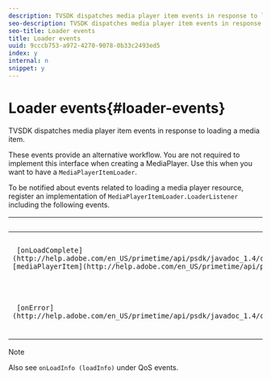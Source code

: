 ```yaml
---
description: TVSDK dispatches media player item events in response to loading a media item.
seo-description: TVSDK dispatches media player item events in response to loading a media item.
seo-title: Loader events
title: Loader events
uuid: 9cccb753-a972-4270-9078-0b33c2493ed5
index: y
internal: n
snippet: y
---
```


# Loader events{#loader-events}

TVSDK dispatches media player item events in response to loading a media item.

These events provide an alternative workflow. You are not required to implement this interface when creating a MediaPlayer. Use this when you want to have a `MediaPlayerItemLoader`.

To be notified about events related to loading a media player resource, register an implementation of `MediaPlayerItemLoader.LoaderListener` including the following events.

|  Event  | Meaning  |
|---|---|
| ` [onLoadComplete](http://help.adobe.com/en_US/primetime/api/psdk/javadoc_1.4/com/adobe/mediacore/MediaPlayerItemLoader.LoaderListener.html#onLoadComplete(com.adobe.mediacore.MediaPlayerItem))( [mediaPlayerItem](http://help.adobe.com/en_US/primetime/api/psdk/javadoc_1.4/com/adobe/mediacore/MediaPlayerItem.html) playerItem)`  | Media resource loading completed successfully.  |
| ` [onError](http://help.adobe.com/en_US/primetime/api/psdk/javadoc_1.4/com/adobe/mediacore/MediaPlayerItemLoader.LoaderListener.html#onError(com.adobe.ave.MediaErrorCode,%20java.lang.String))` | A problem occurred with media resource loading.  |

>[!NOTE]
>
>Also see `onLoadInfo (loadInfo)` under QoS events.

